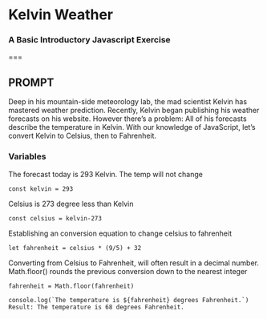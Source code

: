 # Kelvin Weather
### A Basic Introductory Javascript Exercise
===


## PROMPT 

Deep in his mountain-side meteorology lab, the mad scientist Kelvin has mastered weather prediction.
Recently, Kelvin began publishing his weather forecasts on his website. However there’s a problem: All of his forecasts describe the temperature in Kelvin.
With our knowledge of JavaScript, let’s convert Kelvin to Celsius, then to Fahrenheit.


### Variables
 
The forecast today is 293 Kelvin. The temp will not change
  ```
  const kelvin = 293
 ```

Celsius is 273 degree less than Kelvin
  ```
  const celsius = kelvin-273
```

Establishing an conversion equation to change celsius to fahrenheit
  ```
  let fahrenheit = celsius * (9/5) + 32
```
Converting from Celsius to Fahrenheit, will often result in a decimal number. Math.floor() rounds the previous conversion down to the nearest integer
  ```
  fahrenheit = Math.floor(fahrenheit) 
```
  ```
  console.log(`The temperature is ${fahrenheit} degrees Fahrenheit.`)
  Result: The temperature is 68 degrees Fahrenheit.
```
